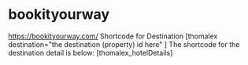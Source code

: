 # bookityourway
https://bookityourway.com/
Shortcode for Destination
[thomalex destination="the destination (property) id here" ]
The shortcode for the destination detail is below: [thomalex_hotelDetails]



